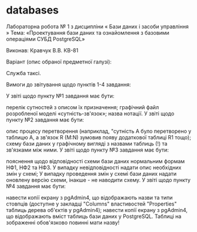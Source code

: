 # databases
Лабораторна робота № 1 з дисципліни « Бази даних і засоби управління »
Тема: «Проектування бази даних та ознайомлення з базовими операціями СУБД PostgreSQL»

Виконав: Кравчук В.В. КВ-81

Варіант (опис обраної предметної галузі):

Служба таксі.

Вимоги до звітування щодо пунктів 1-4 завдання:

У звіті щодо пункту №1 завдання має бути:

перелік сутностей з описом їх призначення;
графічний файл розробленої моделі «сутність-зв'язок»;
назва нотації.
У звіті щодо пункту №2 завдання має бути:

опис процесу перетворення (наприклад, "сутність А було перетворено у таблицю А, а зв'язок R (M:N) зумовив появу додаткової таблиці R1 тощо);
схему бази даних у графічному вигляді з назвами таблиць (!) та зв'язками між ними.
У звіті щодо пункту №3 завдання має бути:

пояснення щодо відповідності схеми бази даних нормальним формам НФ1, НФ2 та НФ3. У випадку невідповідності надати опис необхідних змін у схемі;
У випадку проведення змін у схемі бази даних надати оновлену версію схеми, інакше - не наводити схему.
У звіті щодо пункту №4 завдання має бути:

навести копії екрану з pgAdmin4, що відображають назви та типи стовпців (доступне у закладці "Columns" властивостей "Properties" таблиць дерева об'єктів у pgAdmin4);
навести копії екрану з pgAdmin4, що відображають вміст таблиць бази даних у PostgreSQL. Таблиці на зображенні обов'язково повинні мати назву!
